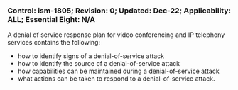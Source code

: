 ### Control: ism-1805; Revision: 0; Updated: Dec-22; Applicability: ALL; Essential Eight: N/A
<p>A denial of service response plan for video conferencing and IP telephony services contains the following:</p>
                  <ul>
                     <li>how to identify signs of a denial-of-service attack</li>
                     <li>how to identify the source of a denial-of-service attack</li>
                     <li>how capabilities can be maintained during a denial-of-service attack</li>
                     <li>what actions can be taken to respond to a denial-of-service attack.</li>
                  </ul>